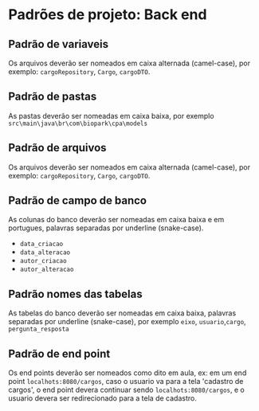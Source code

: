 # Padrões de projeto: Back end

## Padrão de variaveis

Os arquivos deverão ser nomeados em caixa alternada (camel-case), por exemplo: `cargoRepository`, `Cargo`, `cargoDTO`.

## Padrão de pastas

As pastas deverão ser nomeadas em caixa baixa, por exemplo `src\main\java\br\com\biopark\cpa\models`

## Padrão de arquivos

Os arquivos deverão ser nomeados em caixa alternada (camel-case), por exemplo: `cargoRepository`, `Cargo`, `cargoDTO`.

## Padrão de campo de banco

As colunas do banco deverão ser nomeadas em caixa baixa e em portugues, palavras separadas por underline (snake-case).

- `data_criacao`
- `data_alteracao`
- `autor_criacao`
- `autor_alteracao`

## Padrão nomes das tabelas

As tabelas do banco deverão ser nomeadas em caixa baixa, palavras separadas por underline (snake-case), por exemplo `eixo`, `usuario`,`cargo`, `pergunta_resposta`

## Padrão de end point

Os end points deverão ser nomeados como dito em aula, ex: em um end point `localhots:8080/cargos`, caso o usuario va para a tela 'cadastro de cargos', o end point devera continuar sendo `localhots:8080/cargos`, e o usuario devera ser redirecionado para a tela de cadastro.

